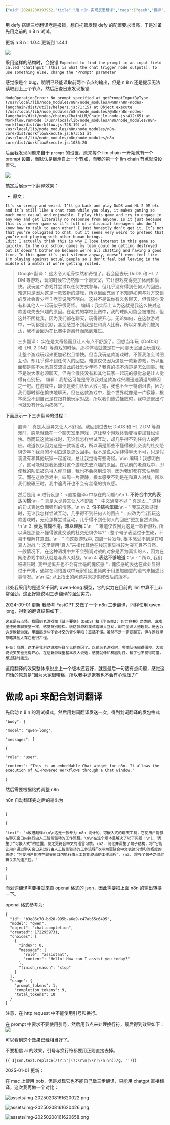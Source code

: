 ```yaml
---
{"uid":20241230193952,"title":"用 n8n 实现反思翻译","tags":["geek","翻译","大语言模型","LLM","反思翻译法"],"description":null,"author":"曲淡歌","modified":20250206222311,"dg-publish":true,"git_title":"2024-08-07-n8n_3steps_translate","categories":["geek"],"关联笔记":"[[LLM翻译长字幕]]","created":"2025-03-08T11:35","updated":"2025-04-15T21:50","dg-path":"自托管折腾/用n8n实现反思翻译.md","permalink":"/自托管折腾/用n8n实现反思翻译/","dgPassFrontmatter":true,"noteIcon":""}
---
```



用 defy 搭建三步翻译老是报错，想自托管发现 defy 的配置要求很高，于是准备先用之前的 n 8 n 试试。

更新 n 8 n：1.0.4 更新到 1.44.1

![](/img/user/107-我的创作/文字/博客发布/自托管折腾/assets/img-20250208161618623.png)

采用这样的结构时，会报错 `Expected to find the prompt in an input field called 'chatInput' (this is what the chat trigger node outputs). To use something else, change the 'Prompt' parameter`

感觉像是个 bug，明明已经能读取前两个节点的输出，但是 n 8 n 还是提示无法读取到上上个节点。然后细查日志发现报错

```
NodeOperationError: No prompt specified at getPromptInputByType (/usr/local/lib/node_modules/n8n/node_modules/@n8n/n8n-nodes-langchain/dist/utils/helpers.js:71:15) at Object.execute (/usr/local/lib/node_modules/n8n/node_modules/@n8n/n8n-nodes-langchain/dist/nodes/chains/ChainLLM/ChainLlm.node.js:412:65) at Workflow.runNode (/usr/local/lib/node_modules/n8n/node_modules/n8n-workflow/dist/Workflow.js:728:19) at /usr/local/lib/node_modules/n8n/node_modules/n8n-core/dist/WorkflowExecute.js:673:51 at /usr/local/lib/node_modules/n8n/node_modules/n8n-core/dist/WorkflowExecute.js:1086:20
```

后面我发现问题来自于 `prompt` 的设置，原来每个 llm chain 一开始就有一个 prompt 设置，而默认是继承自上一个节点，而我的第一个 llm chain 节点就没设置它。

![](/img/user/107-我的创作/文字/博客发布/自托管折腾/assets/img-20250208161619143.png)

搞定后展示一下翻译效果：



- 原文：

```
It’s so creepy and weird. I’ll go back and play DoDS and HL 2 DM etc and it’s still like a chat room while you play, it makes gaming so much more casual and enjoyable. I play this game and try to engage in any way and get literally no response from anyone. Is it just because this is a newer game so it’s full of antisocial teenagers who don’t know how to talk to each other? I just honestly don’t get it. It’s not that you’re obligated to chat, but it seems very weird to pretend that you’re not playing with other human beings.
Edit: I actually think this is why I lose interest in this game so quickly. In the old school games my team could be getting destroyed but it doesn’t bother me because we’re all chatting and having a good time. In this game it’s just silence anyway, doesn’t even feel like I’m playing against actual people so I don’t feel bad leaving in the middle of a match if we’re getting rolled.
```

> Google 翻译：
> 这太令人毛骨悚然和奇怪了。我会回去玩 DoDS 和 HL 2 DM 等游戏，玩的时候它仍然像一个聊天室，它让游戏变得更加休闲和愉快。我玩这个游戏并尝试以任何方式参与，但几乎没有得到任何人的回应。难道只是因为这是一款较新的游戏，所以里面充满了不知道如何与对方交谈的反社会青少年？老实说我不明白。这并不是说你有义务聊天，但假装你没有和其他人一起玩似乎很奇怪。
> 编辑：我实际上认为这就是我这么快对这款游戏失去兴趣的原因。在老式的学校比赛中，我的球队可能会被摧毁，但这并不困扰我，因为我们都在聊天，玩得很开心。无论如何，在这款游戏中，一切都是沉默，甚至感觉不到我是在和真人比赛，所以如果我们被淘汰，我不会因为在比赛中途离开而感到难过。

> 三步翻译：
> 实在是太奇怪而且让人有点不舒服了。回想当年玩《DoD:S》和《HL 2 DM》等游戏的时候，那种体验就像是在一间聊天室里面玩游戏，让整个游戏玩起来更加轻松且愉快。但当我玩这款游戏时，不管我怎么试图互动，却几乎得不到任何人的回应。难道仅仅因为这是一款新游戏，所以里面都是些不太愿意交流彼此的社恐少年吗？我真的搞不清楚是怎么回事。我不是说大家必须聊天，但完全假装没有和其他玩家一起玩的感觉总是让人觉得有点别扭。
> 编辑：我想这可能是导致我对这款游戏兴趣迅速消退的原因之一吧。在游戏中，即便是我们队伍大败亏输，我也不至于特别沮丧，因为我们那时都在愉快地聊天。但在这款游戏中，整个世界就像是一片寂静，根本感受不到自己是在跟其他玩家对战，所以我们遭受挫败时，我中途退出时也就没有什么内疚感了。

下面展示一下三步翻译的过程：

> 直译：
> 真是太诡异又让人不舒服。我回到过去玩 DoDS 和 HL 2 DM 等游戏时，感觉就像在一个聊天室里游戏，这让整个游戏体验变得更加轻松愉快。然而玩这款游戏时，无论我怎样尝试互动，却几乎得不到任何人的回应。难道仅仅因为这是一款新游戏，所以满是那些不懂得彼此交谈的社交恐惧少年？我真的不明白这是怎么回事。我不是说大家非得聊天不可，只是假装没有和其他玩家一起游戏，总让我觉得有些奇怪。\n\n 编辑：我想明白了，这可能就是我迅速对这个游戏失去兴趣的原因。在以前的老游戏中，即使我的队伍被杀得人仰马翻，我也不会感到烦闷，因为我们都在欢快地聊天。而在这款游戏中，四周一片寂静，根本感受不到是在和真人对战，所以我们被碾压时，我中途离开也不会有丝毫的愧疚感。

> 然后是用 ai 进行反思：
> <直接翻译>中存在的问题:\n\n 1. **不符合中文的表达习惯:**\n - " 真是太诡异又让人不舒服 "：中文通常不以 " 真是太..." 这样的句式表达负面强烈的情感。\n \n 2. **句子结构笨拙:**\n - " 我玩这款游戏时，无论我怎样尝试互动，几乎得不到任何人的回应 "：应改为“当我玩这款游戏时，无论怎样尝试互动，几乎得不到任何人的回应”更加自然流畅。\n \n 3. **表达含糊不清，难以理解：**\n - " 难道仅仅因为这是一款新游戏, 所以满是那些不懂得彼此交谈的社交恐惧少年?" : 整个句子表达过于生硬，不易于理解其意图。\n - " 而这款游戏中, 四周一片寂静, 根本感受不到是在和真人对战 ": 这里使用“真人”来指代其他在线玩家显得较为突兀且不自然。一般情况下，在这种语境中并不会强调对战的对象是否为真实的人，因为在网络游戏中默认就是与真人对战。\n\n 4. **表达不够地道：**\n - " 所以, 我们被碾压时, 我中途离开也不会有丝毫的愧疚感 " : 愧疚感的表达在此处显得过于严肃，通常在网络游戏中玩家们会更倾向于用更加随意的语气来描述此类情况。\n\n 注: 以上指出的问题并未提供修改后的版本。

此处我采用的是通义千问的 qwen-long 模型，它的实力在目前的 llm 中算不上非常强劲，这正好能说明三步翻译的强劲实力。

2024-09-01 更新 我参考 FastGPT 又做了一个 n8n 三步翻译，同样使用 qwen-long，得到的翻译结果如下：

```
这真是有点怪。我回到老游戏像《战斗要塞》（DoDS）和《半条命2: 死亡竞赛》之类的，游戏里还是像聊天室一样，感觉特别轻松。玩这款游戏我试着跟人互动，却完全没人搭理我。是因为这是款新游戏，里面都是些不会社交的青少年吗？真搞不懂。虽然不是一定要聊天，但在游戏里忽略其他人存在也很古怪。

补充：我想，这才是我对这游戏兴致全无的原因了。以前玩老游戏时，哪怕队伍输得很惨，大家说说笑笑也觉得开心。在这新游戏里基本没人说话，感觉就像和机器对打，输了也不觉得可惜，想退随时能走。
```

这段翻译的效果整体来说比上一个版本还要好，就是最后一句话有点问题，感觉这句话的原意是“因为大家很糟糕，所以我中途退赛也不会有心理压力”

# 做成 api 来配合划词翻译

先启动 n 8 n 的测试模式，然后用划词翻译发送一次，得到划词翻译的发包格式

```
"body": {

"model": "qwen-long",

"messages": [

{

"role": "user",

"content": "This is an embeddable Chat widget for n8n. It allows the execution of AI-Powered Workflows through a Chat window."

}
```

然后需要根据格式调整 n8n

n8n 自动翻译完之后的输出为

```
  
[

{

"text": "<改进翻译>\n\n这是一款专为 n8n 设计的、可嵌入式的聊天工具，它使用户能够在聊天窗口内执行由人工智能驱动的工作流程。\n\n在这个版本里解决了以下问题：\n1. 调整了“可嵌入式”的位置，使之更符合中文的语言习惯。\n2. 简化并调整了句子结构，将“它能让用户通过聊天窗口来运行由人工智能驱动的工作流程”改写为更贴合中文表达习惯和流畅度的表述：“它使用户能够在聊天窗口内执行由人工智能驱动的工作流程”。\n3. 增强了句子之间逻辑关系的连贯性。"

}

]
```

而划词翻译需要接受来自 openai 格式的 json，因此需要把上面 n8n 的输出转换一下。

openai 格式参考为:

```
{
  "id": "b3e86c70-bd28-995b-a6e9-c47ab55c6495",
  "model": "qwen",
  "object": "chat.completion",
  "created": 1722959731,
  "choices": [
    {
      "index": 0,
      "message": {
        "role": "assistant",
        "content": "Hello! How can I assist you today?"
      },
      "finish_reason": "stop"
    }
  ],
  "usage": {
    "prompt_tokens": 1,
    "completion_tokens": 9,
    "total_tokens": 10
  }
}
```

注意，在 http request 中不能使用引号和换行。

在 prompt 中要求不要使用引号，然后用节点来处理换行符，最后得到效果如下：![](/img/user/107-我的创作/文字/博客发布/自托管折腾/assets/img-20250208161619429.png)

可以看到这个效果已经相当好了。

不要相信 ai 的效果，引号与换行符都要用正则直接去掉。

```
{{ $json.text.replace(/(?:\"|(?:\r\n|\\r|\\n|\n))/g, '')}}
```

2025-01-01 更新：

在 mac 上使用 bob，但是发现它也不能自己做三步翻译，只能用 chatgpt 直接翻译，这次我再做一个对比：

![assets/img-20250208161620022.png](/img/user/107-%E6%88%91%E7%9A%84%E5%88%9B%E4%BD%9C/%E6%96%87%E5%AD%97/%E5%8D%9A%E5%AE%A2%E5%8F%91%E5%B8%83/%E8%87%AA%E6%89%98%E7%AE%A1%E6%8A%98%E8%85%BE/assets/img-20250208161620022.png)

![assets/img-20250208161620426.png](/img/user/107-%E6%88%91%E7%9A%84%E5%88%9B%E4%BD%9C/%E6%96%87%E5%AD%97/%E5%8D%9A%E5%AE%A2%E5%8F%91%E5%B8%83/%E8%87%AA%E6%89%98%E7%AE%A1%E6%8A%98%E8%85%BE/assets/img-20250208161620426.png)

![assets/img-20250208161620658.png](/img/user/107-%E6%88%91%E7%9A%84%E5%88%9B%E4%BD%9C/%E6%96%87%E5%AD%97/%E5%8D%9A%E5%AE%A2%E5%8F%91%E5%B8%83/%E8%87%AA%E6%89%98%E7%AE%A1%E6%8A%98%E8%85%BE/assets/img-20250208161620658.png)